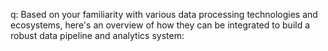 q: Based on your familiarity with various data processing technologies and ecosystems, here's an overview of how they can be integrated to build a robust data pipeline and analytics system: